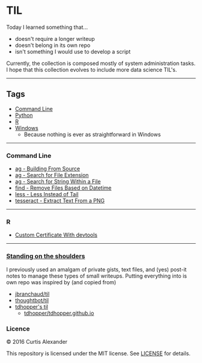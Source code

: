 # TIL

Today I learned something that...

* doesn't require a longer writeup
* doesn't belong in its own repo
* isn't something I would use to develop a script

Currently, the collection is composed mostly of system administration tasks.  I hope that this collection evolves to include more data science TIL's.

---

## Tags

* [Command Line](#command-line)
* [Python](#python)
* [R](#r)
* [Windows](#windows)
    * Because nothing is ever as straightforward in Windows

---

### Command Line
* [ag - Building From Source](cl/ag-building-from-source.md)
* [ag - Search for File Extension](cl/ag-search-file-ext.md)
* [ag - Search for String Within a File](cl/ag-search-string-within.md)
* [find - Remove Files Based on Datetime](cl/find-remove-files-datetime.md)
* [less - Less Instead of Tail](cl/less-instead-of-tail.md)
* [tesseract - Extract Text From a PNG](cl/tesseract-extract-text-from-png.md)

---

### R
* [Custom Certificate With devtools](R/custom-cert.md)

---

### [Standing on the shoulders](https://en.wikipedia.org/wiki/Standing_on_the_shoulders_of_giants)
I previously used an amalgam of private gists, text files, and (yes) post-it notes to manage these types of small writeups.  Putting everything into is own repo was inspired by (and copied from)

* [jbranchaud/til](https://github.com/jbranchaud/til)
* [thoughtbot/til](https://github.com/thoughtbot/til)
* [tdhopper's til](http://til.tdhopper.com)
    * [tdhopper/tdhopper.github.io](https://github.com/tdhopper/tdhopper.github.io)

### Licence
&copy; 2016 Curtis Alexander

This repository is licensed under the MIT license.  See [LICENSE](LICENSE) for details.
